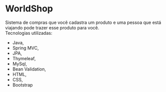 # WorldShop

Sistema de compras que você cadastra um produto e uma pessoa que está viajando pode trazer esse produto para você. </br>
Tecnologias utilizadas:
- Java,
- Spring MVC,
- JPA,
- Thymeleaf,
- MySql,
- Bean Validation,
- HTML,
- CSS,
- Bootstrap
